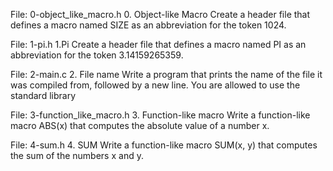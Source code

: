 File: 0-object_like_macro.h
0. Object-like Macro
Create a header file that defines a macro named SIZE as an abbreviation for the token 1024.

File: 1-pi.h
1.Pi
Create a header file that defines a macro named PI as an abbreviation for the token 3.14159265359.

File: 2-main.c
2. File name
Write a program that prints the name of the file it was compiled from, followed by a new line.
You are allowed to use the standard library

File: 3-function_like_macro.h
3. Function-like macro
Write a function-like macro ABS(x) that computes the absolute value of a number x.

File: 4-sum.h
4. SUM
Write a function-like macro SUM(x, y) that computes the sum of the numbers x and y.
